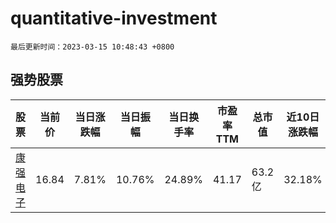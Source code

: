 # quantitative-investment

`最后更新时间：2023-03-15 10:48:43 +0800`

## 强势股票

|股票|当前价|当日涨跌幅|当日振幅|当日换手率|市盈率TTM|总市值|近10日涨跌幅|
|----|----|----|----|----|----|----|----|
|[康强电子](https://xueqiu.com/S/SZ002119)|16.84|7.81%|10.76%|24.89%|41.17|63.2亿|32.18%|
